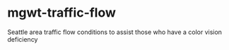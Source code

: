 # mgwt-traffic-flow
Seattle area traffic flow conditions to assist those who have a color vision deficiency
